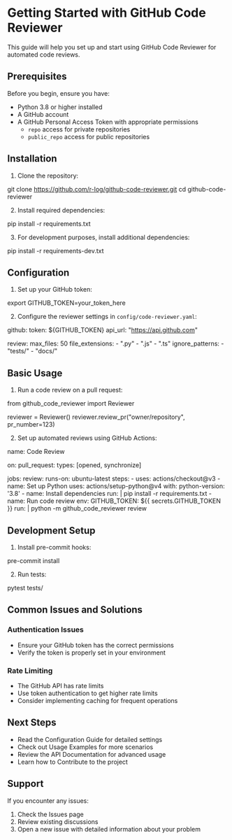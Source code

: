 # Getting Started with GitHub Code Reviewer

This guide will help you set up and start using GitHub Code Reviewer for automated code reviews.

## Prerequisites

Before you begin, ensure you have:

- Python 3.8 or higher installed
- A GitHub account
- A GitHub Personal Access Token with appropriate permissions
  - `repo` access for private repositories
  - `public_repo` access for public repositories

## Installation

1. Clone the repository:

git clone https://github.com/r-log/github-code-reviewer.git
cd github-code-reviewer

2. Install required dependencies:

pip install -r requirements.txt

3. For development purposes, install additional dependencies:

pip install -r requirements-dev.txt

## Configuration

1. Set up your GitHub token:

export GITHUB_TOKEN=your_token_here

2. Configure the reviewer settings in `config/code-reviewer.yaml`:

github:
token: ${GITHUB_TOKEN}
api_url: "https://api.github.com"

review:
max_files: 50
file_extensions: - ".py" - ".js" - ".ts"
ignore_patterns: - "tests/" - "docs/"

## Basic Usage

1. Run a code review on a pull request:

from github_code_reviewer import Reviewer

reviewer = Reviewer()
reviewer.review_pr("owner/repository", pr_number=123)

2. Set up automated reviews using GitHub Actions:

name: Code Review

on:
pull_request:
types: [opened, synchronize]

jobs:
review:
runs-on: ubuntu-latest
steps: - uses: actions/checkout@v3 - name: Set up Python
uses: actions/setup-python@v4
with:
python-version: '3.8' - name: Install dependencies
run: |
pip install -r requirements.txt - name: Run code review
env:
GITHUB_TOKEN: ${{ secrets.GITHUB_TOKEN }}
run: |
python -m github_code_reviewer review

## Development Setup

1. Install pre-commit hooks:

pre-commit install

2. Run tests:

pytest tests/

## Common Issues and Solutions

### Authentication Issues

- Ensure your GitHub token has the correct permissions
- Verify the token is properly set in your environment

### Rate Limiting

- The GitHub API has rate limits
- Use token authentication to get higher rate limits
- Consider implementing caching for frequent operations

## Next Steps

- Read the Configuration Guide for detailed settings
- Check out Usage Examples for more scenarios
- Review the API Documentation for advanced usage
- Learn how to Contribute to the project

## Support

If you encounter any issues:

1. Check the Issues page
2. Review existing discussions
3. Open a new issue with detailed information about your problem
